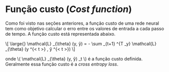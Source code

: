 # Função custo (_Cost function_)

Como foi visto nas seções anteriores, a função custo de uma rede neural tem como objetivo calcular
o erro entre os valores de entrada a cada passo de tempo. A função custo está representada abaixo.

\\[
  \large{} \mathcal{L} _{\theta} (y, ŷ) = - \sum _{t+1} ^{T _y}
    \mathcal{L} _{\theta} (y ^{\< t \>} , ŷ ^{\< t \>})
\\]

onde \\( \mathcal{L} _{\theta} (y, ŷ) _t \\) é a função custo definida. Geralmente essa função
custo é a _cross entropy loss_.
